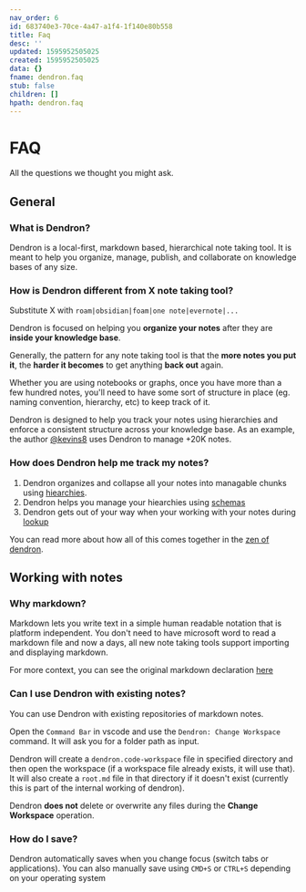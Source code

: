 ```yaml
---
nav_order: 6
id: 683740e3-70ce-4a47-a1f4-1f140e80b558
title: Faq
desc: ''
updated: 1595952505025
created: 1595952505025
data: {}
fname: dendron.faq
stub: false
children: []
hpath: dendron.faq
---
```

# FAQ

All the questions we thought you might ask. 

## General

### What is Dendron?

Dendron is a local-first, markdown based, hierarchical note taking tool. It is meant to help you organize, manage, publish, and collaborate on knowledge bases of any size.

### How is Dendron different from X note taking tool?

Substitute X with `roam|obsidian|foam|one note|evernote|...`

Dendron is focused on helping you **organize your notes** after they are **inside your knowledge base**.

Generally, the pattern for any note taking tool is that the **more notes you put it**, the **harder it becomes** to get anything **back out** again. 

Whether you are using notebooks or graphs, once you have more than a few hundred notes, you'll need to have some sort of structure in place (eg. naming convention, hierarchy, etc) to keep track of it. 

Dendron is designed to help you track your notes using hierarchies and enforce a consistent structure across your knowledge base. As an example, the author [@kevins8](https://twitter.com/kevins8) uses Dendron to manage +20K notes. 


### How does Dendron help me track my notes?

1. Dendron organizes and collapse all your  notes into managable chunks using [hiearchies](f3a41725-c5e5-4851-a6ed-5f541054d409).
2. Dendron helps you manage your hiearchies using [schemas](c5e5adde-5459-409b-b34d-a0d75cbb1052)
3. Dendron gets out of your way when your working with your notes during [lookup](a7c3a810-28c8-4b47-96a6-8156b1524af3)

You can read more about how all of this comes together in the [zen of dendron](97b90ae4-fedb-4927-bf3f-7f9fc472a939).

## Working with notes

### Why markdown?

Markdown lets you write text in a simple human readable notation that is platform independent. You don't need to have microsoft word to read a markdown file and now a days, all new note taking tools support importing and displaying markdown.

For more context, you can see the original markdown declaration [here]( https://daringfireball.net/projects/markdown/) 

### Can I use Dendron with existing notes?

You can use Dendron with existing repositories of markdown notes.

Open the `Command Bar` in vscode and use the `Dendron: Change Workspace` command. It will ask you for a folder path as input.

Dendron will create a `dendron.code-workspace` file in specified directory and then open the workspace (if a workspace file already exists, it will use that). It will also create a `root.md` file in that directory if it doesn't exist (currently this is part of the internal working of dendron).

Dendron **does not** delete or overwrite any files during the **Change Workspace** operation.

### How do I save?

Dendron automatically saves when you change focus (switch tabs or applications). You can also manually save using `CMD+S` or `CTRL+S` depending on your operating system
